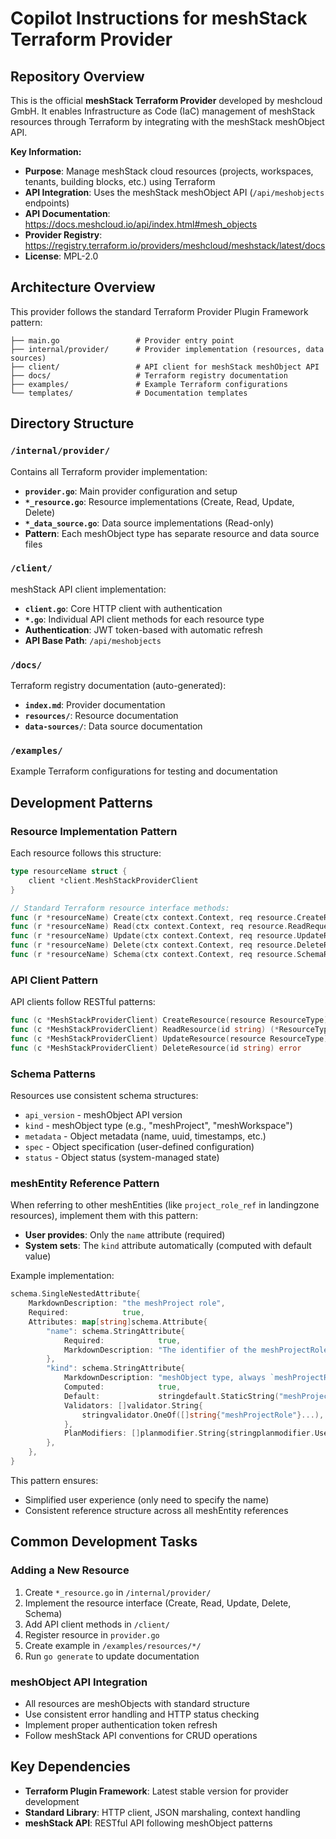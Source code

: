 # Copilot Instructions for meshStack Terraform Provider

## Repository Overview

This is the official **meshStack Terraform Provider** developed by meshcloud GmbH. It enables Infrastructure as Code (IaC) management of meshStack resources through Terraform by integrating with the meshStack meshObject API.

**Key Information:**
- **Purpose**: Manage meshStack cloud resources (projects, workspaces, tenants, building blocks, etc.) using Terraform
- **API Integration**: Uses the meshStack meshObject API (`/api/meshobjects` endpoints)
- **API Documentation**: https://docs.meshcloud.io/api/index.html#mesh_objects
- **Provider Registry**: https://registry.terraform.io/providers/meshcloud/meshstack/latest/docs
- **License**: MPL-2.0

## Architecture Overview

This provider follows the standard Terraform Provider Plugin Framework pattern:

```
├── main.go                 # Provider entry point
├── internal/provider/      # Provider implementation (resources, data sources)
├── client/                 # API client for meshStack meshObject API
├── docs/                   # Terraform registry documentation
├── examples/               # Example Terraform configurations
└── templates/              # Documentation templates
```

## Directory Structure

### `/internal/provider/`
Contains all Terraform provider implementation:
- **`provider.go`**: Main provider configuration and setup
- **`*_resource.go`**: Resource implementations (Create, Read, Update, Delete)
- **`*_data_source.go`**: Data source implementations (Read-only)
- **Pattern**: Each meshObject type has separate resource and data source files

### `/client/`
meshStack API client implementation:
- **`client.go`**: Core HTTP client with authentication
- **`*.go`**: Individual API client methods for each resource type
- **Authentication**: JWT token-based with automatic refresh
- **API Base Path**: `/api/meshobjects`

### `/docs/`
Terraform registry documentation (auto-generated):
- **`index.md`**: Provider documentation
- **`resources/`**: Resource documentation
- **`data-sources/`**: Data source documentation

### `/examples/`
Example Terraform configurations for testing and documentation

## Development Patterns

### Resource Implementation Pattern
Each resource follows this structure:
```go
type resourceName struct {
    client *client.MeshStackProviderClient
}

// Standard Terraform resource interface methods:
func (r *resourceName) Create(ctx context.Context, req resource.CreateRequest, resp *resource.CreateResponse)
func (r *resourceName) Read(ctx context.Context, req resource.ReadRequest, resp *resource.ReadResponse)
func (r *resourceName) Update(ctx context.Context, req resource.UpdateRequest, resp *resource.UpdateResponse)
func (r *resourceName) Delete(ctx context.Context, req resource.DeleteRequest, resp *resource.DeleteResponse)
func (r *resourceName) Schema(ctx context.Context, req resource.SchemaRequest, resp *resource.SchemaResponse)
```

### API Client Pattern
API clients follow RESTful patterns:
```go
func (c *MeshStackProviderClient) CreateResource(resource ResourceType) (*ResourceType, error)
func (c *MeshStackProviderClient) ReadResource(id string) (*ResourceType, error)
func (c *MeshStackProviderClient) UpdateResource(resource ResourceType) (*ResourceType, error)
func (c *MeshStackProviderClient) DeleteResource(id string) error
```

### Schema Patterns
Resources use consistent schema structures:
- `api_version` - meshObject API version
- `kind` - meshObject type (e.g., "meshProject", "meshWorkspace")
- `metadata` - Object metadata (name, uuid, timestamps, etc.)
- `spec` - Object specification (user-defined configuration)
- `status` - Object status (system-managed state)

### meshEntity Reference Pattern
When referring to other meshEntities (like `project_role_ref` in landingzone resources), implement them with this pattern:
- **User provides**: Only the `name` attribute (required)
- **System sets**: The `kind` attribute automatically (computed with default value)

Example implementation:
```go
schema.SingleNestedAttribute{
    MarkdownDescription: "the meshProject role",
    Required:            true,
    Attributes: map[string]schema.Attribute{
        "name": schema.StringAttribute{
            Required:            true,
            MarkdownDescription: "The identifier of the meshProjectRole",
        },
        "kind": schema.StringAttribute{
            MarkdownDescription: "meshObject type, always `meshProjectRole`.",
            Computed:            true,
            Default:             stringdefault.StaticString("meshProjectRole"),
            Validators: []validator.String{
                stringvalidator.OneOf([]string{"meshProjectRole"}...),
            },
            PlanModifiers: []planmodifier.String{stringplanmodifier.UseStateForUnknown()},
        },
    },
}
```

This pattern ensures:
- Simplified user experience (only need to specify the name)
- Consistent reference structure across all meshEntity references

## Common Development Tasks

### Adding a New Resource
1. Create `*_resource.go` in `/internal/provider/`
2. Implement the resource interface (Create, Read, Update, Delete, Schema)
3. Add API client methods in `/client/`
4. Register resource in `provider.go`
5. Create example in `/examples/resources/*/`
6. Run `go generate` to update documentation

### meshObject API Integration
- All resources are meshObjects with standard structure
- Use consistent error handling and HTTP status checking
- Implement proper authentication token refresh
- Follow meshStack API conventions for CRUD operations

## Key Dependencies

- **Terraform Plugin Framework**: Latest stable version for provider development
- **Standard Library**: HTTP client, JSON marshaling, context handling
- **meshStack API**: RESTful API following meshObject patterns
